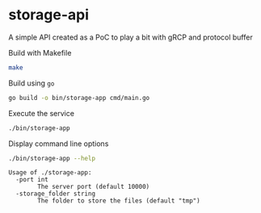 # storage-api

A simple API created as a PoC to play a bit with gRCP and protocol buffer

Build with Makefile

```bash
make
```

Build using `go`

```bash
go build -o bin/storage-app cmd/main.go
```

Execute the service

```bash
./bin/storage-app
```

Display command line options

```bash
./bin/storage-app --help
```

```text
Usage of ./storage-app:
  -port int
        The server port (default 10000)
  -storage_folder string
        The folder to store the files (default "tmp")
```
